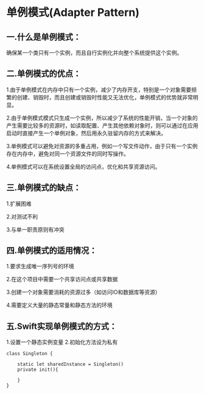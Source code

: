 # 单例模式(Adapter Pattern)

## 一.什么是单例模式：
确保某一个类只有一个实例，而且自行实例化并向整个系统提供这个实例。



## 二.单例模式的优点：
1.由于单例模式在内存中只有一个实例，减少了内存开支，特别是一个对象需要频繁的创建、销毁时，而且创建或销毁时性能又无法优化，单例模式的优势就非常明显。

2.由于单例模式模式只生成一个实例，所以减少了系统的性能开销，当一个对象的产生需要比较多的资源时，如读取配置、产生其他依赖对象时，则可以通过在应用启动时直接产生一个单例对象，然后用永久驻留内存的方式来解决。

3.单例模式可以避免对资源的多重占用，例如一个写文件动作，由于只有一个实例存在内存中，避免对同一个资源文件的同时写操作。

4.单例模式可以在系统设置全局的访问点，优化和共享资源访问。

## 三.单例模式的缺点：

1.扩展困难

2.对测试不利

3.与单一职责原则有冲突
 

## 四.单例模式的适用情况：
 
1.要求生成唯一序列号的环境

2.在这个项目中需要一个共享访问点或共享数据

3.创建一个对象需要消耗的资源过多（如访问IO和数据库等资源）

4.需要定义大量的静态常量和静态方法的环境


## 五.Swift实现单例模式的方式：

1.设置一个静态实例变量
2.初始化方法设为私有

```
class Singleton {
	
	static let sharedInstance = Singleton()
	private init(){
		
	}
}
```



